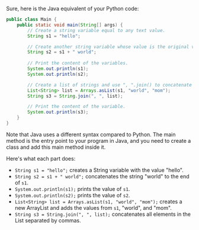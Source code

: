 Sure, here is the Java equivalent of your Python code:

```java
public class Main {
    public static void main(String[] args) {
        // Create a string variable equal to any text value.
        String s1 = "hello";

        // Create another string variable whose value is the original variable concatenated with another string literal.
        String s2 = s1 + " world";
        
        // Print the content of the variables.
        System.out.println(s1);
        System.out.println(s2);

        // Create a list of strings and use ", ".join() to concatenate them.
        List<String> list = Arrays.asList(s1, "world", "mom");
        String s3 = String.join(", ", list);

        // Print the content of the variable.
        System.out.println(s3);
    }
}
```

Note that Java uses a different syntax compared to Python. The main method is the entry point to your program in Java, and you need to create a class and add this main method inside it.

Here's what each part does:
- `String s1 = "hello";` creates a String variable with the value "hello".
- `String s2 = s1 + " world";` concatenates the string "world" to the end of `s1`.
- `System.out.println(s1);` prints the value of `s1`.
- `System.out.println(s2);` prints the value of `s2`.
- `List<String> list = Arrays.asList(s1, "world", "mom");` creates a new ArrayList and adds the values from `s1`, "world", and "mom".
- `String s3 = String.join(", ", list);` concatenates all elements in the List separated by commas.
